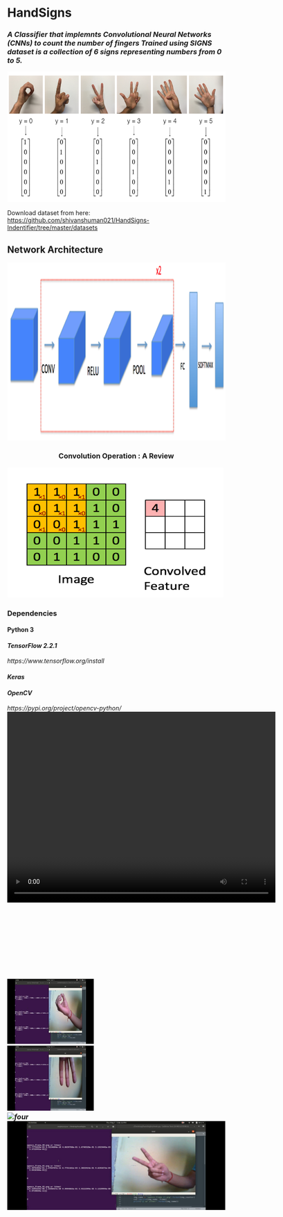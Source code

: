 # HandSigns

<h3><I>A Classifier that implemnts Convolutional Neural Networks (CNNs) to count the number of fingers
Trained using SIGNS dataset is a collection of 6 signs representing numbers from 0 to 5.</I></h3>


<img src="signs.png" style="width:800px;height:300px;">



Download dataset from here:
https://github.com/shivanshuman021/HandSigns-Indentifier/tree/master/datasets

<h2>Network Architecture</h2>
<img src="images/model.png" style="width:1028px;height:410px;">

<div>
<center><h3>Convolution Operation : A Review</h3></center>
<img src="images/Convolution_schematic.gif" style="width:500px;height:300px;">
</div>

<div>
  <h3><B>Dependencies</B></h3>
<h4> Python 3 </h4>
    <h4><I> TensorFlow 2.2.1</I></h4>  <I>https://www.tensorflow.org/install </I>
    <h4><I> Keras </I></h4>
  <h4><I> OpenCV<I></h4> </I>https://pypi.org/project/opencv-python/
    
</div>

<div>
<center>
<video width="620" height="440" src="images/test.mp4" type="video/mp4" controls>
</video>
</center>
</div>

<br></br>
<br></br>
<br></br>
<br></br>



<h3><B>
<div class="row">
  <div class="column">
    <img src="images/ident0.jpeg" alt="zero" style="width:200px;height:150px;">
  </div>
  <div class="column">
    <img src="images/ident3.jpeg" alt="three" style="width:200px;height:150px;">
  </div>
  </div>
  
<div class="row">
  <div class="column">
    <img src="images/ident4.jpeg" alt="four" style="width:514px;height:205px;">
  </div>
  <div class="coloum"><img src="images/ident2.jpeg" alt="two" style="width:514px;height:205px;"></div>
</div>

